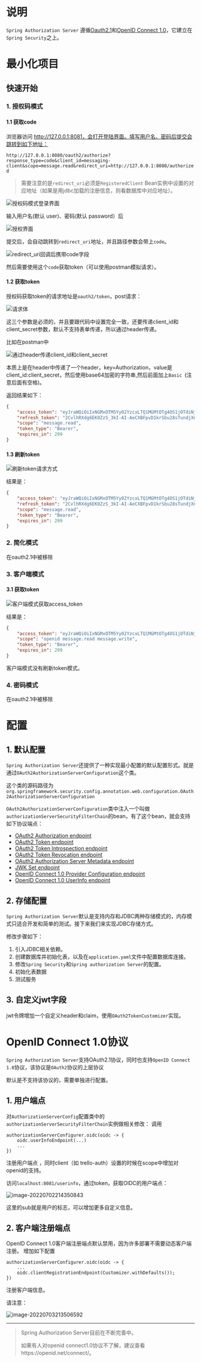 # 说明

`Spring Authorization Server` 遵循[Oauth2.1](https://datatracker.ietf.org/doc/html/draft-ietf-oauth-v2-1-05)和[OpenID Connect 1.0](https://openid.net/specs/openid-connect-core-1_0.html)，它建立在`Spring Security`之上。

# 最小化项目

## 快速开始
### 1. 授权码模式

#### 1.1 获取code

浏览器访问 http://127.0.0.1:8081，会打开登陆界面。填写用户名、密码后提交会跳转到如下地址：

`http://127.0.0.1:8080/oauth2/authorize?response_type=code&client_id=messaging-client&scope=message.read&redirect_uri=http://127.0.0.1:8080/authorized`

> 需要注意的是`redirect_uri`必须是`RegisteredClient` Bean实例中设置的对应地址（如果是用jdbc加载的注册信息，则看数据库中对应地址）。

![授权码模式登录界面](https://itlab1024-1256529903.cos.ap-beijing.myqcloud.com/202207231150833.png)

输入用户名(默认 user)、密码(默认 password）后

![授权界面](https://itlab1024-1256529903.cos.ap-beijing.myqcloud.com/202207231151478.png)

提交后，会自动跳转到`redirect_uri`地址，并且路径参数会带上`code`。

![redirect_uri回调后携带code字段](https://itlab1024-1256529903.cos.ap-beijing.myqcloud.com/202207231151774.png)

然后需要使用这个`code`获取token（可以使用postman模拟请求）。

#### 1.2 获取token

授权码获取token的请求地址是`oauth2/token`，post请求：

![请求体](https://itlab1024-1256529903.cos.ap-beijing.myqcloud.com/202207231151778.png)

这三个参数是必须的，并且要跟代码中设置完全一致，还要传递client_id和client_secret参数，默认不支持表单传递，所以通过header传递。

比如在postman中

![通过header传递client_id和client_secret](https://itlab1024-1256529903.cos.ap-beijing.myqcloud.com/202207231152534.png)

本质上是在header中传递了一个header，key=Authorization，value是client_id:client_secret，然后使用base64加密的字符串,然后前面加上`Basic `(注意后面有空格)。

返回结果如下：

```json
{
    "access_token": "eyJraWQiOiIxNGMxOTM5Yy02YzcxLTQ1MGMtOTg4OS1jOTdiNjM5NTE3ZmEiLCJhbGciOiJSUzI1NiJ9.eyJzdWIiOiJ1c2VyIiwiYXVkIjoibWVzc2FnaW5nLWNsaWVudCIsIm5iZiI6MTY1NDMyMzg0OSwic2NvcGUiOlsibWVzc2FnZS5yZWFkIl0sImlzcyI6Imh0dHA6XC9cLzEyNy4wLjAuMTo4MDgwIiwiZXhwIjoxNjU0MzI0MTQ5LCJpYXQiOjE2NTQzMjM4NDl9.r6KSDrVbd65n_KRC2SnOH93nGYnoP2uWZwyiamke5PGWa72OHPxgwktgAxK0gHIjQ_sgh5tD4R2swb9bARIn2ZvUb3DtIXpLzEoCGRu4DqJoaUFnj71oAvX1MSruHeLqQaCwL2nJ-C-TNwj_mFHzcZFdaFZRQIIIkaG46Zgj1G0BCxpKtJy3FVIcbGJK-HYHHdh2XOMAIyCA5MrDn2VtZmJDwSbhSSEdU8jY8n41LPUd79koozIH_6onrx-y9ly3-evV3cAGBvsWA26h6PAR0Nxv47LXaUM5Hn_6OA20noCi53CC0qdahRJSs9eHpXsLd0rpjPDrk4nK9S7G0wTIlw",
    "refresh_token": "2CvlhRXdg6EK0ZzS_3kI-AI-AeCXBFpvD1krSbu28sTundjXnwvZT4AuQ03rtUr5TD2VFUWyuAJ68fAmNIonUVSRaDKzdx-Z2Z61np_HlcBF2iUxLRyl4JW9jeBQ7CZG",
    "scope": "message.read",
    "token_type": "Bearer",
    "expires_in": 299
}
```

#### 1.3 刷新token

![刷新token请求方式](https://itlab1024-1256529903.cos.ap-beijing.myqcloud.com/202207231152083.png)

结果是：

```json
{
    "access_token": "eyJraWQiOiIxNGMxOTM5Yy02YzcxLTQ1MGMtOTg4OS1jOTdiNjM5NTE3ZmEiLCJhbGciOiJSUzI1NiJ9.eyJzdWIiOiJ1c2VyIiwiYXVkIjoibWVzc2FnaW5nLWNsaWVudCIsIm5iZiI6MTY1NDMyNDU1OCwic2NvcGUiOlsibWVzc2FnZS5yZWFkIl0sImlzcyI6Imh0dHA6XC9cLzEyNy4wLjAuMTo4MDgwIiwiZXhwIjoxNjU0MzI0ODU4LCJpYXQiOjE2NTQzMjQ1NTh9.pOsWaoBrNrJyGTYOyvlN1d4FrKjpo2PxRIi7SHLfYjQ0xuqnuYaqPVOhs8rw9VN1hhjpl1d59RixOXkOAIK6PUI_-y_6MTmXL71YZ1lmrifhZ24bYkqXQKMAsbFvj3bXn6RyVnTwFsiy9IzZBRK_-PTPWQd9DbaYkmpryeZtGBqUFYAyBDrgCTYgw0SEoDI2qEX_W3Bgxiz9yTDH5Gszdbe0CzxvHP7LOGDi7-q-WziGhQCoMfFMK0P2WvzeAagseUEUpoSJTk8IMh-_8EgatrwilSYjkKKwgf_-hd9UXDi4bsW9MNA9iIDCYqKJ5dflTutoUJX8oxpnYTwP8iGNDA",
    "refresh_token": "2CvlhRXdg6EK0ZzS_3kI-AI-AeCXBFpvD1krSbu28sTundjXnwvZT4AuQ03rtUr5TD2VFUWyuAJ68fAmNIonUVSRaDKzdx-Z2Z61np_HlcBF2iUxLRyl4JW9jeBQ7CZG",
    "scope": "message.read",
    "token_type": "Bearer",
    "expires_in": 299
}
```

### 2. 简化模式

在oauth2.1中被移除

### 3. 客户端模式

#### 3.1 获取token

![客户端模式获取access_token](https://itlab1024-1256529903.cos.ap-beijing.myqcloud.com/202207231152276.png)

结果是：

```json
{
    "access_token": "eyJraWQiOiIxNGMxOTM5Yy02YzcxLTQ1MGMtOTg4OS1jOTdiNjM5NTE3ZmEiLCJhbGciOiJSUzI1NiJ9.eyJzdWIiOiJtZXNzYWdpbmctY2xpZW50IiwiYXVkIjoibWVzc2FnaW5nLWNsaWVudCIsIm5iZiI6MTY1NDMyNDc5Nywic2NvcGUiOlsib3BlbmlkIiwibWVzc2FnZS5yZWFkIiwibWVzc2FnZS53cml0ZSJdLCJpc3MiOiJodHRwOlwvXC8xMjcuMC4wLjE6ODA4MCIsImV4cCI6MTY1NDMyNTA5NywiaWF0IjoxNjU0MzI0Nzk3fQ.CMWqUxhjOlYzg6SY5uKkWIQDy96XV559TmG2YHZYlwe08a6u7xrwEm_b9m3rd9-QqkQpuxbFBD_o4dk3wl7PKVlZuWNCVrcvEXMFREexU6wwKtzTWKTBWYtDOAvKJN81iJ34UqsXRQ_M3xvUlpVXMjFKY9c3hsP9te8FpfcMi4IZfnHS79CunTh7tgovEo53nu9UNQ2qKy_MR9a13cXpe_AepOP_68gaLO-SAdRI-H9L4e57Y3w7Lq-UWUxywtnAtEcnm_PTGaA-gIEvCiN0rx6pZFBOxv-58OhNfp79oTN33yBDN-E3dSWgioQDp-Sc7kIb8z-rzXa1ZQgx19xTGg",
    "scope": "openid message.read message.write",
    "token_type": "Bearer",
    "expires_in": 299
}
```

客户端模式没有刷新token模式。

### 4. 密码模式

在oauth2.1中被移除

# 配置

## 1. 默认配置

`Spring Authorization Server`还提供了一种实现最小配置的默认配置形式。就是通过`OAuth2AuthorizationServerConfiguration`这个类。

这个类的源码路径为
`org.springframework.security.config.annotation.web.configuration.OAuth2AuthorizationServerConfiguration`

`OAuth2AuthorizationServerConfiguration`类中注入一个叫做`authorizationServerSecurityFilterChain`的bean，有了这个bean，就会支持如下协议端点：

- [OAuth2 Authorization endpoint](https://docs.spring.io/spring-authorization-server/docs/current/reference/html/protocol-endpoints.html#oauth2-authorization-endpoint)
- [OAuth2 Token endpoint](https://docs.spring.io/spring-authorization-server/docs/current/reference/html/protocol-endpoints.html#oauth2-token-endpoint)
- [OAuth2 Token Introspection endpoint](https://docs.spring.io/spring-authorization-server/docs/current/reference/html/protocol-endpoints.html#oauth2-token-introspection-endpoint)
- [OAuth2 Token Revocation endpoint](https://docs.spring.io/spring-authorization-server/docs/current/reference/html/protocol-endpoints.html#oauth2-token-revocation-endpoint)
- [OAuth2 Authorization Server Metadata endpoint](https://docs.spring.io/spring-authorization-server/docs/current/reference/html/protocol-endpoints.html#oauth2-authorization-server-metadata-endpoint)
- [JWK Set endpoint](https://docs.spring.io/spring-authorization-server/docs/current/reference/html/protocol-endpoints.html#jwk-set-endpoint)
- [OpenID Connect 1.0 Provider Configuration endpoint](https://docs.spring.io/spring-authorization-server/docs/current/reference/html/protocol-endpoints.html#oidc-provider-configuration-endpoint)
- [OpenID Connect 1.0 UserInfo endpoint](https://docs.spring.io/spring-authorization-server/docs/current/reference/html/protocol-endpoints.html#oidc-user-info-endpoint)


## 2. 存储配置

`Spring Authorization Server`默认是支持内存和JDBC两种存储模式的，内存模式只适合开发和简单的测试。接下来我们来实现JDBC存储方式。

修改步骤如下：
1. 引入JDBC相关依赖。
2. 创建数据库并初始化表，以及在`application.yaml`文件中配置数据库连接。
3. 修改`Spring Security`和`Spring authorization Server`的配置。
4. 初始化表数据
5. 测试服务

## 3. 自定义jwt字段

jwt令牌增加一个自定义header和claim，使用`OAuth2TokenCustomizer`实现。


# OpenID Connect 1.0协议

`Spring Authorization Server`支持OAuth2.1协议，同时也支持`OpenID Connect 1.0`协议，该协议是`OAuth2`协议的上层协议

默认是不支持该协议的，需要单独进行配置。

## 1. 用户端点

对`AuthorizationServerConfig`配置类中的`authorizationServerSecurityFilterChain`实例做相关修改：
调用
```
authorizationServerConfigurer.oidc(oidc -> {
    oidc.userInfoEndpoint(...)
    ...
})
```
注册用户端点 ，同时client（如 trello-auth）设置的时候在scope中增加对openid的支持。

访问`localhost:8081/userinfo`，通过token，获取OIDC的用户端点：

![image-20220702214350843](https://itlab1024-1256529903.cos.ap-beijing.myqcloud.com/202207231153021.png)

这里的sub就是用户的标志，可以增加更多自定义信息。

## 2. 客户端注册端点

OpenID Connect 1.0客户端注册端点默认禁用，因为许多部署不需要动态客户端注册。
增加如下配置
```
authorizationServerConfigurer.oidc(oidc -> {
    ...
    oidc.clientRegistrationEndpoint(Customizer.withDefaults());
})
```
注册客户端信息。

请注意：

![image-20220703213506592](https://itlab1024-1256529903.cos.ap-beijing.myqcloud.com/202207231154932.png)


---

> Spring Authorization Server目前在不断完善中。
>
> 如果有人对openid connect1.0协议不了解，建议查看https://openid.net/connect/。
